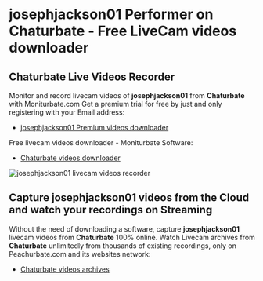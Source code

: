 # josephjackson01 Performer on Chaturbate - Free LiveCam videos downloader

## Chaturbate Live Videos Recorder

Monitor and record livecam videos of **josephjackson01** from **Chaturbate** with Moniturbate.com
Get a premium trial for free by just and only registering with your Email address:
* [josephjackson01 Premium videos downloader](https://moniturbate.com/request-demo-licence-key.html)

Free livecam videos downloader - Moniturbate Software:
* [Chaturbate videos downloader](https://moniturbate.com/moniturbate-download-software.html)

![josephjackson01 livecam videos recorder](https://peachurnet.com/templates/moniturbate-software.png)


## Capture josephjackson01 videos from the Cloud and watch your recordings on Streaming

Without the need of downloading a software, capture **josephjackson01** livecam videos from **Chaturbate** 100% online.
Watch Livecam archives from **Chaturbate** unlimitedly from thousands of existing recordings, only on Peachurbate.com and its websites network:
* [Chaturbate videos archives](https://peachurnet.com/)